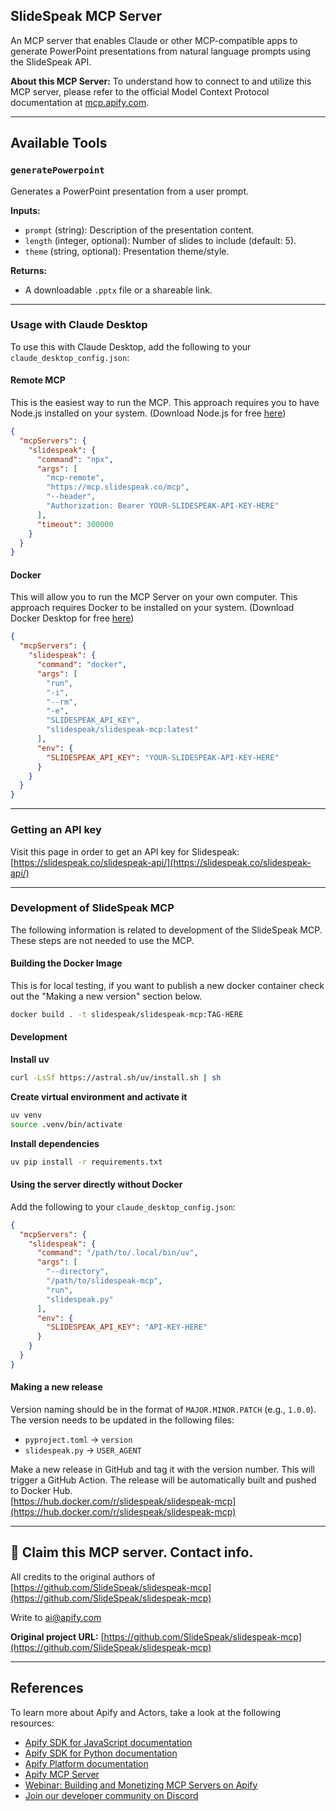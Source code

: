 ## SlideSpeak MCP Server

An MCP server that enables Claude or other MCP-compatible apps to generate PowerPoint presentations from natural language prompts using the SlideSpeak API.

**About this MCP Server:** To understand how to connect to and utilize this MCP server, please refer to the official Model Context Protocol documentation at [mcp.apify.com](https://mcp.apify.com).

---

## Available Tools

### `generatePowerpoint`

Generates a PowerPoint presentation from a user prompt.

**Inputs:**
- `prompt` (string): Description of the presentation content.
- `length` (integer, optional): Number of slides to include (default: 5).
- `theme` (string, optional): Presentation theme/style.

**Returns:**
- A downloadable `.pptx` file or a shareable link.

---

### Usage with Claude Desktop

To use this with Claude Desktop, add the following to your `claude_desktop_config.json`:

#### Remote MCP

This is the easiest way to run the MCP. This approach requires you to have Node.js installed on your system.
(Download Node.js for free [here](https://nodejs.org/en/download/))

```json
{
  "mcpServers": {
    "slidespeak": {
      "command": "npx",
      "args": [
        "mcp-remote",
        "https://mcp.slidespeak.co/mcp",
        "--header",
        "Authorization: Bearer YOUR-SLIDESPEAK-API-KEY-HERE"
      ],
      "timeout": 300000
    }
  }
}
```

#### Docker

This will allow you to run the MCP Server on your own computer. This approach requires Docker to be installed on your system.
(Download Docker Desktop for free [here](https://www.docker.com/products/docker-desktop/))

```json
{
  "mcpServers": {
    "slidespeak": {
      "command": "docker",
      "args": [
        "run",
        "-i",
        "--rm",
        "-e",
        "SLIDESPEAK_API_KEY",
        "slidespeak/slidespeak-mcp:latest"
      ],
      "env": {
        "SLIDESPEAK_API_KEY": "YOUR-SLIDESPEAK-API-KEY-HERE"
      }
    }
  }
}
```

---

### Getting an API key

Visit this page in order to get an API key for Slidespeak: [https://slidespeak.co/slidespeak-api/](https://slidespeak.co/slidespeak-api/)

---

### Development of SlideSpeak MCP

The following information is related to development of the SlideSpeak MCP. These steps are not needed to use the MCP.

#### Building the Docker Image

This is for local testing, if you want to publish a new docker container check out the "Making a new version" section below.

```bash
docker build . -t slidespeak/slidespeak-mcp:TAG-HERE
```

#### Development

**Install uv**

```bash
curl -LsSf https://astral.sh/uv/install.sh | sh
```

**Create virtual environment and activate it**

```bash
uv venv
source .venv/bin/activate
```

**Install dependencies**

```bash
uv pip install -r requirements.txt
```

#### Using the server directly without Docker

Add the following to your `claude_desktop_config.json`:

```json
{
  "mcpServers": {
    "slidespeak": {
      "command": "/path/to/.local/bin/uv",
      "args": [
        "--directory",
        "/path/to/slidespeak-mcp",
        "run",
        "slidespeak.py"
      ],
      "env": {
        "SLIDESPEAK_API_KEY": "API-KEY-HERE"
      }
    }
  }
}
```

#### Making a new release

Version naming should be in the format of `MAJOR.MINOR.PATCH` (e.g., `1.0.0`).  
The version needs to be updated in the following files:

- `pyproject.toml` → `version`  
- `slidespeak.py` → `USER_AGENT`

Make a new release in GitHub and tag it with the version number. This will trigger a GitHub Action. The release will be automatically built and pushed to Docker Hub.  
[https://hub.docker.com/r/slidespeak/slidespeak-mcp](https://hub.docker.com/r/slidespeak/slidespeak-mcp)

---

## 🚩 Claim this MCP server. Contact info.

All credits to the original authors of [https://github.com/SlideSpeak/slidespeak-mcp](https://github.com/SlideSpeak/slidespeak-mcp)

Write to [ai@apify.com](mailto:ai@apify.com)

**Original project URL:** [https://github.com/SlideSpeak/slidespeak-mcp](https://github.com/SlideSpeak/slidespeak-mcp)

---

## References

To learn more about Apify and Actors, take a look at the following resources:

- [Apify SDK for JavaScript documentation](https://docs.apify.com/sdk/js)
- [Apify SDK for Python documentation](https://docs.apify.com/sdk/python)
- [Apify Platform documentation](https://docs.apify.com/platform)
- [Apify MCP Server](https://docs.apify.com/platform/integrations/mcp)
- [Webinar: Building and Monetizing MCP Servers on Apify](https://www.youtube.com/watch?v=w3AH3jIrXXo)
- [Join our developer community on Discord](https://discord.com/invite/jyEM2PRvMU)
